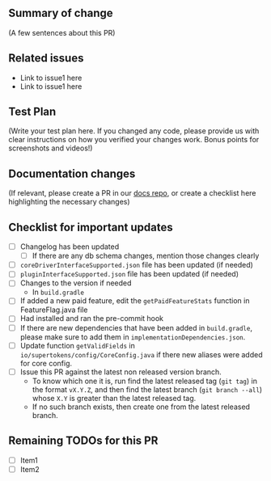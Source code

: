 ## Summary of change

(A few sentences about this PR)

## Related issues

- Link to issue1 here
- Link to issue1 here

## Test Plan

(Write your test plan here. If you changed any code, please provide us with clear instructions on how you verified your
changes work. Bonus points for screenshots and videos!)

## Documentation changes

(If relevant, please create a PR in our [docs repo](https://github.com/supertokens/docs), or create a checklist here
highlighting the necessary changes)

## Checklist for important updates

- [ ] Changelog has been updated
    - [ ] If there are any db schema changes, mention those changes clearly
- [ ] `coreDriverInterfaceSupported.json` file has been updated (if needed)
- [ ] `pluginInterfaceSupported.json` file has been updated (if needed)
- [ ] Changes to the version if needed
    - In `build.gradle`
- [ ] If added a new paid feature, edit the `getPaidFeatureStats` function in FeatureFlag.java file
- [ ] Had installed and ran the pre-commit hook
- [ ] If there are new dependencies that have been added in `build.gradle`, please make sure to add them
  in `implementationDependencies.json`.
- [ ] Update function `getValidFields` in `io/supertokens/config/CoreConfig.java` if there new aliases were added for core config.
- [ ] Issue this PR against the latest non released version branch.
    - To know which one it is, run find the latest released tag (`git tag`) in the format `vX.Y.Z`, and then find the
      latest branch (`git branch --all`) whose `X.Y` is greater than the latest released tag.
    - If no such branch exists, then create one from the latest released branch.

## Remaining TODOs for this PR

- [ ] Item1
- [ ] Item2
